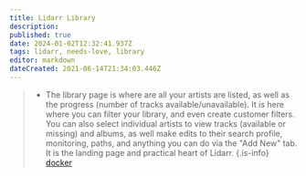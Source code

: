 ```yaml
---
title: Lidarr Library
description: 
published: true
date: 2024-01-02T12:32:41.937Z
tags: lidarr, needs-love, library
editor: markdown
dateCreated: 2021-06-14T21:34:03.446Z
---
```


> - The library page is where are all your artists are listed, as well as the progress (number of tracks available/unavailable). It is here where you can filter your library, and even create customer filters. You can also select individual artists to view tracks (available or missing) and albums, as well make edits to their search profile, monitoring, paths, and anything you can do via the "Add New" tab. It is the landing page and practical heart of Lidarr.
{.is-info}
[docker](/radarr/installation/docker)
